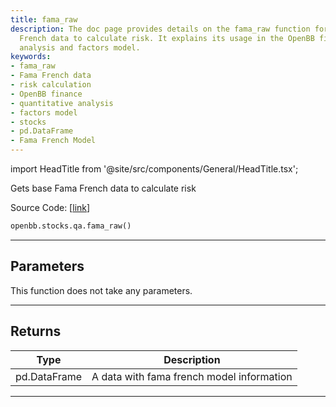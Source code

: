 ```yaml
---
title: fama_raw
description: The doc page provides details on the fama_raw function for getting Fama
  French data to calculate risk. It explains its usage in the OpenBB finance's quantitative
  analysis and factors model.
keywords:
- fama_raw
- Fama French data
- risk calculation
- OpenBB finance
- quantitative analysis
- factors model
- stocks
- pd.DataFrame
- Fama French Model
---
```


import HeadTitle from '@site/src/components/General/HeadTitle.tsx';

<HeadTitle title="fama_raw - Qa - Stocks - Reference | OpenBB SDK Docs" />

Gets base Fama French data to calculate risk

Source Code: [[link](https://github.com/OpenBB-finance/OpenBBTerminal/tree/main/openbb_terminal/stocks/quantitative_analysis/factors_model.py#L20)]

```python
openbb.stocks.qa.fama_raw()
```

---

## Parameters

This function does not take any parameters.

---

## Returns

| Type | Description |
| ---- | ----------- |
| pd.DataFrame | A data with fama french model information |
---
